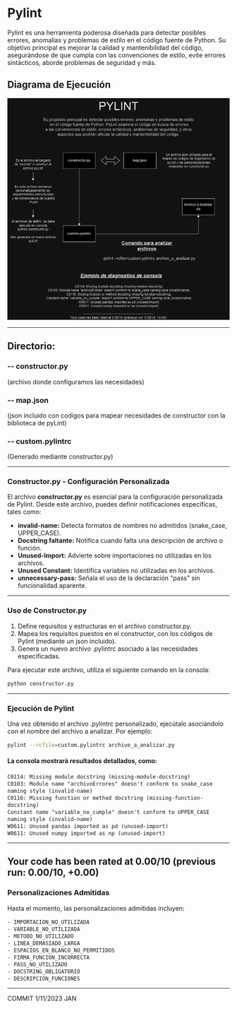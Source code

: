 # Pylint

Pylint es una herramienta poderosa diseñada para detectar posibles errores, anomalías y problemas de estilo en el código fuente de Python. Su objetivo principal es mejorar la calidad y mantenibilidad del código, asegurándose de que cumpla con las convenciones de estilo, evite errores sintácticos, aborde problemas de seguridad y más.

## Diagrama de Ejecución

![Diagrama de Ejecución](draw.png)

---

## Directorio:
### **-- constructor.py**   
(archivo donde configuramos las necesidades)

### **-- map.json**         
(json incluido con codigos para mapear necesidades de constructor con la biblioteca de pyLint)

### **-- custom.pylintrc** 
(Generado mediante constructor.py)

---


### Constructor.py - Configuración Personalizada

El archivo **constructor.py** es esencial para la configuración personalizada de Pylint. Desde este archivo, puedes definir notificaciones específicas, tales como:

- **invalid-name:** Detecta formatos de nombres no admitidos (snake_case, UPPER_CASE).
- **Docstring faltante:** Notifica cuando falta una descripción de archivo o función.
- **Unused-Import:** Advierte sobre importaciones no utilizadas en los archivos.
- **Unused Constant:** Identifica variables no utilizadas en los archivos.
- **unnecessary-pass:** Señala el uso de la declaración "pass" sin funcionalidad aparente.
---
### Uso de Constructor.py

1. Define requisitos y estructuras en el archivo constructor.py.
2. Mapea los requisitos puestos en el constructor, con los códigos de Pylint (mediante un json incluido).
4. Genera un nuevo archivo .pylintrc asociado a las necesidades especificadas.

Para ejecutar este archivo, utiliza el siguiente comando en la consola:

```bash
python constructor.py
```
---
### Ejecución de Pylint
Una vez obtenido el archivo .pylintrc personalizado, ejecútalo asociándolo con el nombre del archivo a analizar. Por ejemplo:
```bash
pylint --rcfile=custom.pylintrc archivo_a_analizar.py
```
#### La consola mostrará resultados detallados, como:
```
C0114: Missing module docstring (missing-module-docstring)
C0103: Module name "archivoErrores" doesn't conform to snake_case naming style (invalid-name)
C0116: Missing function or method docstring (missing-function-docstring)
Constant name "variable_no_cumple" doesn't conform to UPPER_CASE naming style (invalid-name)
W0611: Unused pandas imported as pd (unused-import)
W0611: Unused numpy imported as np (unused-import)
```
------------------------------------------------------------------
Your code has been rated at 0.00/10 (previous run: 0.00/10, +0.00)
---
### Personalizaciones Admitidas
Hasta el momento, las personalizaciones admitidas incluyen:
```
- IMPORTACION_NO_UTILIZADA
- VARIABLE_NO_UTILIZADA
- METODO_NO_UTILIZADO
- LINEA_DEMASIADO_LARGA
- ESPACIOS_EN_BLANCO_NO_PERMITIDOS
- FIRMA_FUNCION_INCORRECTA
- PASS_NO_UTILIZADO
- DOCSTRING_OBLIGATORIO
- DESCRIPCION_FUNCIONES
```
---
COMMIT 1/11/2023
JAN
